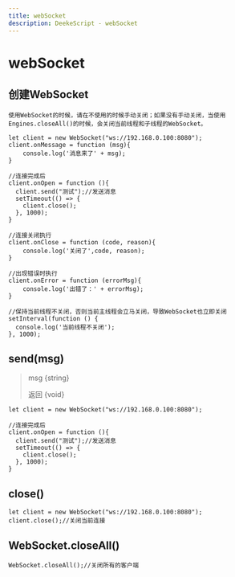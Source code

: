 ```yaml
---
title: webSocket
description: DeekeScript - webSocket
---
```


# webSocket

## 创建WebSocket

`使用WebSocket的时候，请在不使用的时候手动关闭；如果没有手动关闭，当使用Engines.closeAll()的时候，会关闭当前线程和子线程的WebSocket。`

```
let client = new WebSocket("ws://192.168.0.100:8080");
client.onMessage = function (msg){
 	console.log('消息来了' + msg); 
}

//连接完成后
client.onOpen = function (){
  client.send("测试");//发送消息
  setTimeout(() => {
    client.close();
  }, 1000);
}

//连接关闭执行
client.onClose = function (code, reason){
    console.log('关闭了',code, reason);
}

//出现错误时执行
client.onError = function (errorMsg){
    console.log('出错了：' + errorMsg);
}

//保持当前线程不关闭，否则当前主线程会立马关闭，导致WebSocket也立即关闭
setInterval(function () {
  console.log('当前线程不关闭');
}, 1000);
```

## send(msg)
> msg {string}
> 
> 返回 {void}

```
let client = new WebSocket("ws://192.168.0.100:8080");

//连接完成后
client.onOpen = function (){
  client.send("测试");//发送消息
  setTimeout(() => {
    client.close();
  }, 1000);
}
```

## close()
```
let client = new WebSocket("ws://192.168.0.100:8080");
client.close();//关闭当前连接
```

## WebSocket.closeAll()
```
WebSocket.closeAll();//关闭所有的客户端
```